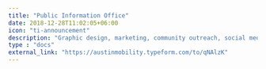 ```yaml
---
title: "Public Information Office"
date: 2018-12-28T11:02:05+06:00
icon: "ti-announcement"
description: "Graphic design, marketing, community outreach, social media, and more"
type : "docs"
external_link: "https://austinmobility.typeform.com/to/qNAlzK"
---
```

